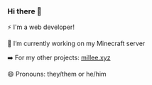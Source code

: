 ### Hi there 👋

⚡ I'm a web developer!

🔭 I’m currently working on my Minecraft server

➡️ For my other projects: [millee.xyz](https://millee.xyz)

😄 Pronouns: they/them or he/him

<!--
**reallymillee/reallymillee** is a ✨ _special_ ✨ repository because its `README.md` (this file) appears on your GitHub profile.

Here are some ideas to get you started:

- 🔭 I’m currently working on ...
- 🌱 I’m currently learning ...
- 👯 I’m looking to collaborate on ...
- 🤔 I’m looking for help with ...
- 💬 Ask me about ...
- 📫 How to reach me: ...
- 😄 Pronouns: ...
- ⚡ Fun fact: ...
-->
